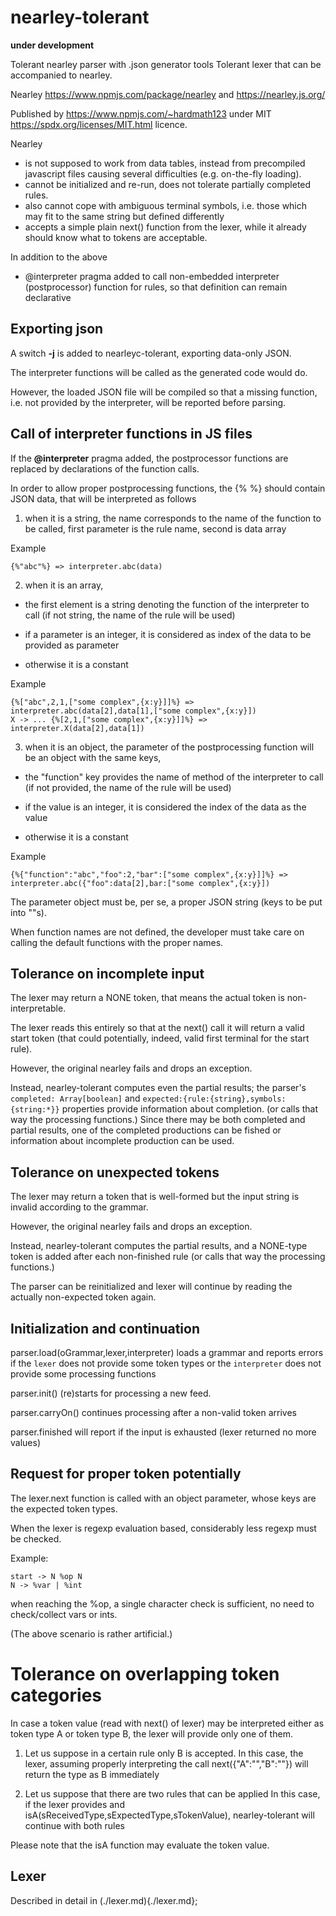 # nearley-tolerant

**under development** 

Tolerant nearley parser with .json generator tools
Tolerant lexer that can be accompanied to nearley.


Nearley https://www.npmjs.com/package/nearley and https://nearley.js.org/

Published by https://www.npmjs.com/~hardmath123 under MIT https://spdx.org/licenses/MIT.html licence.




Nearley
- is not supposed to work from data tables, instead from precompiled javascript files causing several difficulties (e.g. on-the-fly loading).
- cannot be initialized and re-run, does not tolerate partially completed rules.
- also cannot cope with ambiguous terminal symbols, i.e. those which may fit to the same string but defined differently
- accepts a simple plain next() function from the lexer, while it already should know what to tokens are acceptable.

In addition to the above
- @interpreter pragma added to call non-embedded interpreter (postprocessor) function for rules, so that definition can remain declarative

## Exporting json

A switch **-j** is added to nearleyc-tolerant, exporting data-only JSON.

The interpreter functions will be called as the generated code would do.

However, the loaded JSON file will be compiled so that a missing function, i.e. not provided by the interpreter, will be reported before parsing.

## Call of interpreter functions in JS files

If the **@interpreter** pragma added, the postprocessor functions are replaced by declarations of the function calls.

In order to allow proper postprocessing functions, the {% %} should contain JSON data, that will be interpreted as follows

1. when it is a string, the name corresponds to the name of the function to be called, first parameter is the rule name, second is data array

Example
```
{%"abc"%} => interpreter.abc(data)
```

2. when it is an array,

 - the first element is a string denoting the function of the interpreter to call (if not string, the name of the rule will be used)

 - if a parameter is an integer, it is considered as index of the data to be provided as parameter

 - otherwise it is a constant

Example
```
{%["abc",2,1,["some complex",{x:y}]]%} => interpreter.abc(data[2],data[1],["some complex",{x:y}])
X -> ... {%[2,1,["some complex",{x:y}]]%} => interpreter.X(data[2],data[1])
```

3. when it is an object, the parameter of the postprocessing function will be an object with the same keys,

 - the "function" key provides the name of method of the interpreter to call (if not provided, the name of the rule will be used)

 - if the value is an integer, it is considered the index of the data as the value

 - otherwise it is a constant

 Example
 ```
 {%{"function":"abc","foo":2,"bar":["some complex",{x:y}]]%} => interpreter.abc({"foo":data[2],bar:["some complex",{x:y}])
 ```

The parameter object must be, per se, a proper JSON string (keys to be put into ""s).

When function names are not defined, the developer must take care on calling the default functions with the proper names.

## Tolerance on incomplete input

The lexer may return a NONE token, that means the actual token is non-interpretable.

The lexer reads this entirely so that at the next() call it will return a valid start token (that could potentially, indeed, valid first terminal for the start rule).

However, the original nearley fails and drops an exception.

Instead, nearley-tolerant computes even the partial results; the parser's ```completed: Array[boolean]``` and ```expected:{rule:{string},symbols:{string:*}}``` properties provide information about completion. (or calls that way the processing functions.) Since there may be both completed and partial results, one of the completed productions can be fished or information about incomplete production can be used.

## Tolerance on unexpected tokens

The lexer may return a token that is well-formed but the input string is invalid according to the grammar.

However, the original nearley fails and drops an exception.

Instead, nearley-tolerant computes the partial results, and a NONE-type token is added after each non-finished rule (or calls that way the processing functions.)

The parser can be reinitialized and lexer will continue by reading the actually non-expected token again.

## Initialization and continuation

parser.load(oGrammar,lexer,interpreter) loads a grammar and reports errors if the ```lexer``` does not provide some token types or the ```interpreter``` does not provide some processing functions

parser.init() (re)starts for processing a new feed.

parser.carryOn() continues processing after a non-valid token arrives

parser.finished will report if the input is exhausted (lexer returned no more values)

## Request for proper token potentially

The lexer.next function is called with an object parameter, whose keys are the expected token types.

When the lexer is regexp evaluation based, considerably less regexp must be checked.

Example:
```
start -> N %op N
N -> %var | %int
```
when reaching the %op, a single character check is sufficient, no need to check/collect vars or ints.

(The above scenario is rather artificial.)

# Tolerance on overlapping token categories

In case a token value (read with next() of lexer) may be interpreted either as token type A or token type B, the lexer will provide only one of them.

1. Let us suppose in a certain rule only B is accepted.
 In this case, the lexer, assuming properly interpreting the call next({"A":"","B":""}) will return the type as B immediately

2. Let us suppose that there are two rules that can be applied
 In this case, if the lexer provides and isA(sReceivedType,sExpectedType,sTokenValue), nearley-tolerant will continue with both rules

Please note that the isA function may evaluate the token value.

## Lexer

Described in detail in (./lexer.md){./lexer.md};
